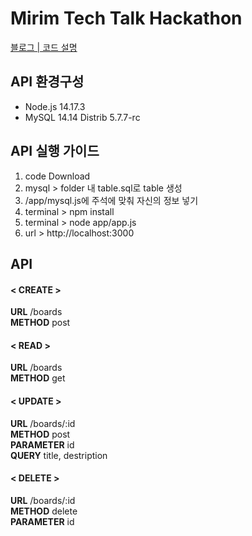# Mirim Tech Talk Hackathon
[블로그 | 코드 설명](https://developerm.tistory.com/163)
## API 환경구성
- Node.js   14.17.3
- MySQL   14.14 Distrib 5.7.7-rc

## API 실행 가이드

1. code Download
2. mysql > folder 내 table.sql로 table 생성
3. /app/mysql.js에 주석에 맞춰 자신의 정보 넣기
4. terminal > npm install 
5. terminal > node app/app.js
6. url > http://localhost:3000

## API 
#### < CREATE >  
**URL** /boards  
**METHOD** post  

#### < READ >  
**URL** /boards  
**METHOD** get  

#### < UPDATE >  
**URL**  /boards/:id  
**METHOD**  post  
**PARAMETER**  id  
**QUERY**  title, destription  

#### < DELETE >  
**URL**  /boards/:id  
**METHOD**  delete  
**PARAMETER**  id  
